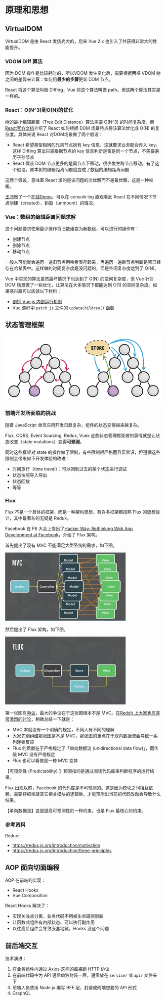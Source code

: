 # 原理和思想

## VirtualDOM
VirtualDOM 是由 React 发扬光大的，后来 Vue 2.x 也引入了并获得非常大的性能提升。

### VDOM Diff 算法
因为 DOM 操作是比较耗时的，所以VDOM 发生变化后，需要根据两棵 VDOM 树之间的差异来计算：如何用**最少的步骤**更新 DOM 节点。

React 将这个算法叫做 Diffing，Vue 将这个算法叫做 path。但这两个算法其实是一样的。

### React：O(N^3)到O(N)的优化
树的最小编辑距离（Tree Edit Distance）算法需要 O(N^3) 的时间复杂度，而[React官方文档](https://zh-hans.reactjs.org/docs/reconciliation.html)介绍了 React 如何根据 DOM 场景特点将该算法优化成 O(N) 的复杂度。具体来说 React 对DOM场景做了两个假设：
- React 希望类型相同的兄弟节点拥有 key 信息，这就要求业务配合传入 key。这样 Diffing 算法只需根据节点的 key 信息判断是否是同一个节点，不需要遍历子孙节点
- React 假设 DOM 节点更多的是同节点下移动，很少发生跨节点移动。有了这个假设，原本树的编辑距离问题就变成了数组的编辑距离问题

这两个假设，意味着 React 求的是该问题的次优解而不是最优解，这是一种权衡。

[王沛](https://github.com/supnate)做了一个[在线Demo](https://supnate.github.io/react-dom-diff/index.html)，可以在 console log 直观看到 React 在不同情况下节点创建（created）、销毁（unmount）的情况。

### Vue：数组的编辑距离问题求解
这个问题要求使用最少操作将旧数组变为新数组，可以进行的操作有：
- 创建节点
- 删除节点
- 移动节点

一般人可能就会遍历一遍旧节点用哈希表存起来，再遍历一遍新节点判断是否已经存在哈希表中。这样做的时间复杂度是没问题的，但是空间复杂度达到了 O(N)。

Vue 中实现的算法虽然最坏情况下也达到了 O(N) 的空间复杂度，但 Vue 针对 DOM 场景做了一些优化，让算法在大多情况下都能达到 O(1) 的空间复杂度。如果感兴趣可以阅读以下材料：
- [剖析 Vue.js 内部运行机制](https://juejin.im/book/5a36661851882538e2259c0f)
- Vue 源码中 `patch.js` 文件的 `updateChildren()` 函数


## 状态管理框架
![](./img/store.png)

### 前端开发所面临的挑战
随着 JavaScript 单页应用开发日趋复杂，组件的状态变得越来越复杂。

Flux, CQRS, Event Sourcing, Redux, Vuex 这些状态管理框架做的事情就是让状态改变（state mutations）变得**可预测**。

同时这些框架对 state 的操作做了限制，有些限制很严格而且反常识，但遵循这些限制会带来如下开发体验的改进：
- 时间旅行（time travel）：可以回到过去的某个状态进行调试
- 状态快照导入导出
- 状态回放
- 等等

### Flux
Flux 不是一个具体的框架，而是一种架构思想。有许多框架都按照 Flux 的思想设计，其中最著名的无疑是 Redux。

Facebook 在 F8 大会上提出了[Hacker Way: Rethinking Web App Development at Facebook](https://www.youtube.com/watch?v=nYkdrAPrdcw)，介绍了 Flux 架构。

首先提出了现有 MVC 不能满足大型系统的需求，如下图。

![](./img/flux-mvc-does-not-scale.png)

然后提出了 Flux 架构，如下图。

![](./img/flux.png)

第一张图有[争议](https://www.infoq.com/news/2014/05/facebook-mvc-flux/)，最大的争议在于这张图根本不是 MVC。[在Reddit 上大家也有非常激烈的讨论](https://www.reddit.com/r/programming/comments/25nrb5/facebook_mvc_does_not_scale_use_flux_instead/)，稍微总结一下就是：
- MVC 本就没有一个明确的规定，不同人有不同的理解
- 大家先别纠结那张图是不是 MVC，那张图的重点在于双向数据流会导致一系列连锁反应
- Flux 的贡献在于严格规定了「单向数据流 (unidirectional data flow)」，而传统 MVC 没有严格规定
- Flux 也可以看做是一种 MVC 变体

【可预测性 (Predictability) 】预测指的是通过阅读代码库来判断程序的运行结果。

Flux 出现以前，Facebook 的代码库是不可预测的。这是因为模块之间相互依赖，需要仔细推敲其它相关模块的逻辑后，才能预测出当前的代码改动会导致什么结果。

【单向数据流】这是提高可预测性的一种约束，也是 Flux 最核心的约束。

### 参考资料

Redux:
- https://redux.js.org/introduction/motivation
- https://redux.js.org/introduction/three-principles

## AOP 面向切面编程

AOP 在前端的实现：
- React Hooks
- Vue Composition

React Hooks 解决了：
- 实现关注点分离，业务代码不用被生命周期割裂
- 让函数式组件有内部状态、可以执行副作用
- 以往高阶组件会导致嵌套地狱，Hooks 没这个问题

## 前后端交互
技术演进：
1. 在业务组件内通过 Axios 这样的库裸跑 HTTP 协议
2. 在前端代码中为 API 通信单独封装一层，通常放在 `service/` 或 `api/` 文件夹下
3. 前端人员使用 Node.js 编写 BFF 层，封装成前端想要的 API 形式
4. GraphQL
